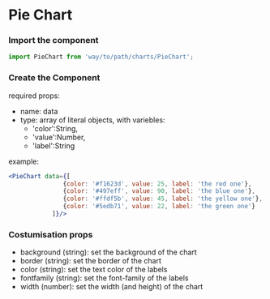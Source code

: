 # Pie Chart

### Import the component
```js
import PieChart from 'way/to/path/charts/PieChart';
```

### Create the Component

required props:
 - name: data
 - type: array of literal objects, with variebles:
     - 'color':String,
     - 'value':Number, 
     - 'label':String

example:
```jsx
<PieChart data={[
               {color: '#f1623d', value: 25, label: 'the red one'}, 
               {color: '#497eff', value: 90, label: 'the blue one'}, 
               {color: '#ffdf5b', value: 45, label: 'the yellow one'}, 
               {color: '#5edb71', value: 22, label: 'the green one'}
            ]}/>
```

### Costumisation props

 - background (string): set the background of the chart
 - border (string): set the border of the chart
 - color (string): set the text color of the labels
 - fontfamily (string): set the font-family of the labels
 - width (number): set the width (and height) of the chart

